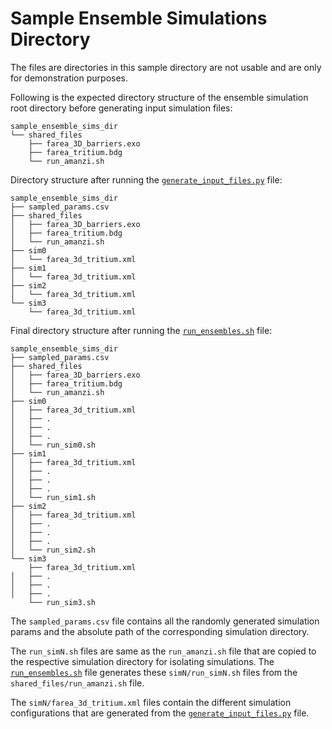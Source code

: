 # Sample Ensemble Simulations Directory

The files are directories in this sample directory are not usable and are only for demonstration purposes.

Following is the expected directory structure of the ensemble simulation root directory before generating input simulation files:
```
sample_ensemble_sims_dir
└── shared_files
    ├── farea_3D_barriers.exo
    ├── farea_tritium.bdg
    └── run_amanzi.sh
```

Directory structure after running the [`generate_input_files.py`](../src/generate_input_files.py) file:
```
sample_ensemble_sims_dir
├── sampled_params.csv
├── shared_files
│   ├── farea_3D_barriers.exo
│   ├── farea_tritium.bdg
│   └── run_amanzi.sh
├── sim0
│   └── farea_3d_tritium.xml
├── sim1
│   └── farea_3d_tritium.xml
├── sim2
│   └── farea_3d_tritium.xml
└── sim3
    └── farea_3d_tritium.xml
```

Final directory structure after running the [`run_ensembles.sh`](../run_ensembles.sh) file:
```
sample_ensemble_sims_dir
├── sampled_params.csv
├── shared_files
│   ├── farea_3D_barriers.exo
│   ├── farea_tritium.bdg
│   └── run_amanzi.sh
├── sim0
│   ├── farea_3d_tritium.xml
│   ├── .
│   ├── .
│   ├── .
│   └── run_sim0.sh
├── sim1
│   ├── farea_3d_tritium.xml
│   ├── .
│   ├── .
│   ├── .
│   └── run_sim1.sh
├── sim2
│   ├── farea_3d_tritium.xml
│   ├── .
│   ├── .
│   ├── .
│   └── run_sim2.sh
└── sim3
    ├── farea_3d_tritium.xml
│   ├── .
│   ├── .
│   ├── .
    └── run_sim3.sh
```

The `sampled_params.csv` file contains all the randomly generated simulation params and the absolute path of the corresponding simulation directory.

The `run_simN.sh` files are same as the `run_amanzi.sh` file that are copied to the respective simulation directory for isolating simulations.
The [`run_ensembles.sh`](../run_ensembles.sh) file generates these `simN/run_simN.sh` files from the `shared_files/run_amanzi.sh` file.

The `simN/farea_3d_tritium.xml` files contain the different simulation configurations that are generated from the [`generate_input_files.py`](../src/generate_input_files.py) file.
